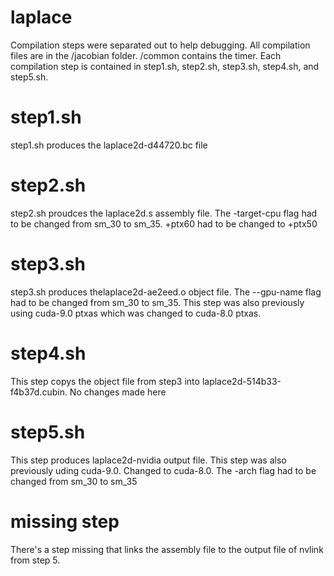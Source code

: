 # laplace
Compilation steps were separated out to help debugging. All compilation files are in the /jacobian folder. /common contains the timer. Each compilation step is contained in step1.sh, step2.sh, step3.sh, step4.sh, and step5.sh. 

# step1.sh
step1.sh produces the laplace2d-d44720.bc file

# step2.sh
step2.sh proudces the laplace2d.s assembly file. 
The -target-cpu flag had to be changed from sm_30 to sm_35. 
+ptx60 had to be changed to +ptx50

# step3.sh
step3.sh produces thelaplace2d-ae2eed.o object file. 
The --gpu-name flag had to be changed from sm_30 to sm_35. 
This step was also previously using cuda-9.0 ptxas which was changed to cuda-8.0 ptxas.

# step4.sh
This step copys the object file from step3 into laplace2d-514b33-f4b37d.cubin. No changes made here

# step5.sh
This step produces laplace2d-nvidia output file. This step was also previously uding cuda-9.0. Changed to cuda-8.0. 
The -arch flag had to be changed from sm_30 to sm_35

# missing step
There's a step missing that links the assembly file to the output file of nvlink from step 5.

